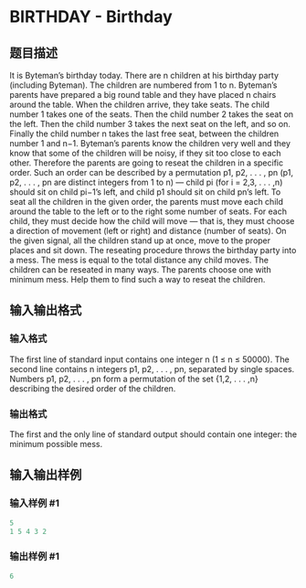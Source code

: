 # BIRTHDAY - Birthday

## 题目描述

It is Byteman’s birthday today. There are n children at his birthday party (including Byteman). The children are numbered from 1 to n. Byteman’s parents have prepared a big round table and they have placed n chairs around the table. When the children arrive, they take seats. The child number 1 takes one of the seats. Then the child number 2 takes the seat on the left. Then the child number 3 takes the next seat on the left, and so on. Finally the child number n takes the last free seat, between the children number 1 and n−1. Byteman’s parents know the children very well and they know that some of the children will be noisy, if they sit too close to each other. Therefore the parents are going to reseat the children in a specific order. Such an order can be described by a permutation p1, p2, . . . , pn (p1, p2, . . . , pn are distinct integers from 1 to n) — child pi (for i = 2,3, . . . ,n) should sit on child pi−1’s left, and child p1 should sit on child pn’s left. To seat all the children in the given order, the parents must move each child around the table to the left or to the right some number of seats. For each child, they must decide how the child will move — that is, they must choose a direction of movement (left or right) and distance (number of seats). On the given signal, all the children stand up at once, move to the proper places and sit down. The reseating procedure throws the birthday party into a mess. The mess is equal to the total distance any child moves. The children can be reseated in many ways. The parents choose one with minimum mess. Help them to find such a way to reseat the children.

## 输入输出格式

### 输入格式

The first line of standard input contains one integer n (1 ≤ n ≤ 50000). The second line contains n integers p1, p2, . . . , pn, separated by single spaces. Numbers p1, p2, . . . , pn form a permutation of the set {1,2, . . . ,n} describing the desired order of the children.

### 输出格式

The first and the only line of standard output should contain one integer: the minimum possible mess.

## 输入输出样例

### 输入样例 #1

```cpp
5
1 5 4 3 2
```


### 输出样例 #1

```cpp
6
```


